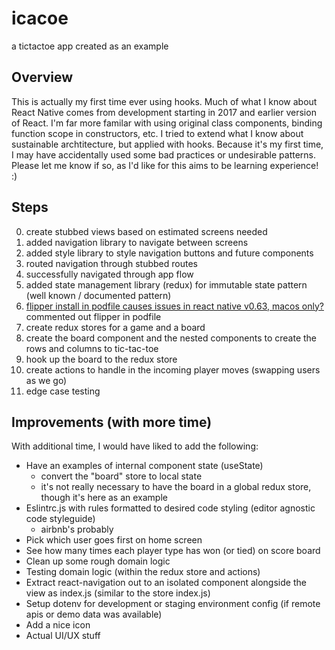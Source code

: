 # icacoe

a tictactoe app created as an example

## Overview

This is actually my first time ever using hooks. Much of what I know about React Native comes from development starting in 2017 and earlier version of React. I'm far more
familar with using original class components, binding function scope in constructors, etc. I tried to extend what I know about sustainable archtitecture, but applied with hooks.
Because it's my first time, I may have accidentally used some bad practices or undesirable patterns. Please let me know if so, as I'd like for this aims to be learning experience! :)

## Steps

0. create stubbed views based on estimated screens needed
0. added navigation library to navigate between screens
0. added style library to style navigation buttons and future components
0. routed navigation through stubbed routes
0. successfully navigated through app flow
0. added state management library (redux) for immutable state pattern (well known / documented pattern)
0. [flipper install in podfile causes issues in react native v0.63, macos only?](https://github.com/facebook/react-native/issues/30836) commented out flipper in podfile
0. create redux stores for a game and a board
0. create the board component and the nested components to create the rows and columns to tic-tac-toe
0. hook up the board to the redux store
0. create actions to handle in the incoming player moves (swapping users as we go)
0. edge case testing

## Improvements (with more time)

With additional time, I would have liked to add the following:

- Have an examples of internal component state (useState)
  - convert the "board" store to local state
  - it's not really necessary to have the board in a global redux store, though it's here as an example
- Eslintrc.js with rules formatted to desired code styling (editor agnostic code styleguide)
  - airbnb's probably
- Pick which user goes first on home screen
- See how many times each player type has won (or tied) on score board
- Clean up some rough domain logic 
- Testing domain logic (within the redux store and actions)
- Extract react-navigation out to an isolated component alongside the view as index.js (similar to the store index.js)
- Setup dotenv for development or staging environment config (if remote apis or demo data was available)
- Add a nice icon
- Actual UI/UX stuff
